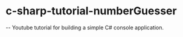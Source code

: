 # c-sharp-tutorial-numberGuesser

-- Youtube tutorial for building a simple C# console application.
